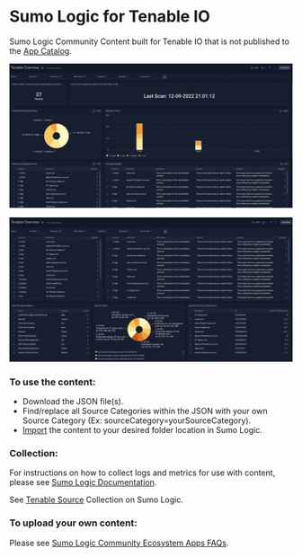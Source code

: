 # Sumo Logic for Tenable IO
Sumo Logic Community Content built for Tenable IO that is not published to the [App Catalog](https://help.sumologic.com/docs/integrations/).

![Tenable1](Screenshots/Tenable.png)

![Tenable2](Screenshots/Tenable2.png)

### To use the content:
- Download the JSON file(s).
- Find/replace all Source Categories within the JSON with your own Source Category (Ex: sourceCategory=yourSourceCategory).
- [Import](https://help.sumologic.com/docs/get-started/library/#import-content) the content to your desired folder location in Sumo Logic.

### Collection:
For instructions on how to collect logs and metrics for use with content, please see [Sumo Logic Documentation](https://help.sumologic.com/docs/send-data/).

See [Tenable Source](https://help.sumologic.com/docs/send-data/hosted-collectors/cloud-to-cloud-integration-framework/tenable-source/) Collection on Sumo Logic.

### To upload your own content:
Please see [Sumo Logic Community Ecosystem Apps FAQs](https://help.sumologic.com/docs/integrations/community-ecosystem-apps/#faq).